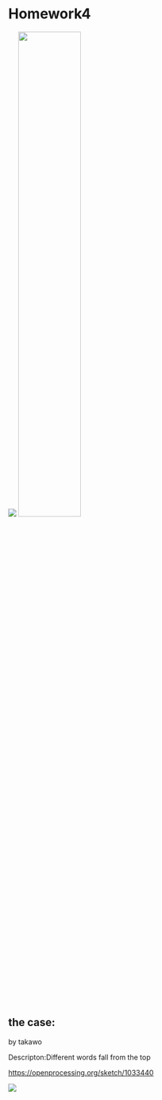 # Homework4
![](https://github.com/dataiyang6/CreativeCodingHomework/blob/main/HW4/hw4.png)
<img src="https://github.com/dataiyang6/CreativeCodingHomework/blob/main/HW4/hw4.png" width="50%">
## the case:

by takawo

Descripton:Different words fall from the top

https://openprocessing.org/sketch/1033440

![](https://github.com/dataiyang6/CreativeCodingHomework/blob/main/HW4/case.png)
